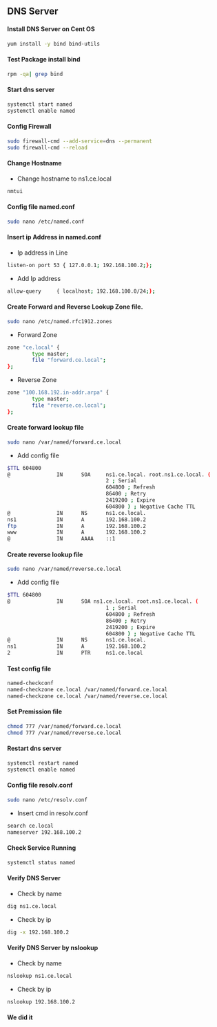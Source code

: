 
## DNS Server
#### Install DNS Server on Cent OS
```bash
yum install -y bind bind-utils
```
#### Test Package install bind
```bash
rpm -qa| grep bind
```
#### Start dns server 
```bash
systemctl start named
systemctl enable named
```
#### Config Firewall
```bash
sudo firewall-cmd --add-service=dns --permanent
sudo firewall-cmd --reload
```
#### Change Hostname 
+ Change hostname to ns1.ce.local
```bash
nmtui
```

#### Config file named.conf
```bash
sudo nano /etc/named.conf
```
#### Insert ip Address in named.conf
+ Ip address in Line 
```bash
listen-on port 53 { 127.0.0.1; 192.168.100.2;};
```
+ Add Ip address
```bash
allow-query     { localhost; 192.168.100.0/24;};
```
#### Create Forward and Reverse Lookup Zone file.
```bash
sudo nano /etc/named.rfc1912.zones
```
+ Forward Zone
```bash
zone "ce.local" {
        type master;
        file "forward.ce.local";
};
```
+ Reverse Zone
```bash
zone "100.168.192.in-addr.arpa" {
        type master;
        file "reverse.ce.local";
};
```

#### Create forward lookup file
```bash
sudo nano /var/named/forward.ce.local
```
+ Add config file
```bash
$TTL 604800
@               IN      SOA     ns1.ce.local. root.ns1.ce.local. (
                                2 ; Serial
                                604800 ; Refresh
                                86400 ; Retry
                                2419200 ; Expire
                                604800 ) ; Negative Cache TTL
@               IN      NS      ns1.ce.local.
ns1             IN      A       192.168.100.2
ftp             IN      A       192.168.100.2
www             IN      A       192.168.100.2
@               IN      AAAA    ::1
```
#### Create reverse lookup file
```bash
sudo nano /var/named/reverse.ce.local
```
+ Add config file
```bash
$TTL 604800
@               IN      SOA ns1.ce.local. root.ns1.ce.local. (
                                1 ; Serial
                                604800 ; Refresh
                                86400 ; Retry
                                2419200 ; Expire
                                604800 ) ; Negative Cache TTL
@               IN      NS      ns1.ce.local.
ns1             IN      A       192.168.100.2
2               IN      PTR     ns1.ce.local
```

#### Test config file
```bash
named-checkconf
named-checkzone ce.local /var/named/forward.ce.local
named-checkzone ce.local /var/named/reverse.ce.local
```

#### Set Premission file
```bash
chmod 777 /var/named/forward.ce.local
chmod 777 /var/named/reverse.ce.local
```

#### Restart dns server 
```bash
systemctl restart named
systemctl enable named
```

#### Config file resolv.conf
```bash
sudo nano /etc/resolv.conf
```
+ Insert cmd in resolv.conf
```bash
search ce.local
nameserver 192.168.100.2
```

#### Check Service Running
```bash
systemctl status named
```

#### Verify DNS Server
+ Check by name
```bash
dig ns1.ce.local
```
+ Check by ip
```bash
dig -x 192.168.100.2
```

#### Verify DNS Server by nslookup
+ Check by name
```bash
nslookup ns1.ce.local
```
+ Check by ip
```bash
nslookup 192.168.100.2
```

#### We did it

